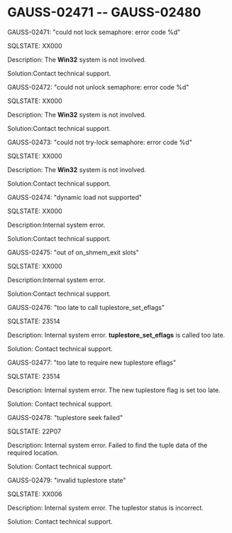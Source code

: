 # GAUSS-02471 -- GAUSS-02480<a name="EN-US_TOPIC_0302073243"></a>

GAUSS-02471: "could not lock semaphore: error code %d"

SQLSTATE: XX000

Description: The  **Win32**  system is not involved.

Solution:Contact technical support.

GAUSS-02472: "could not unlock semaphore: error code %d"

SQLSTATE: XX000

Description: The  **Win32**  system is not involved.

Solution:Contact technical support.

GAUSS-02473: "could not try-lock semaphore: error code %d"

SQLSTATE: XX000

Description: The  **Win32**  system is not involved.

Solution:Contact technical support.

GAUSS-02474: "dynamic load not supported"

SQLSTATE: XX000

Description:Internal system error.

Solution:Contact technical support.

GAUSS-02475: "out of on\_shmem\_exit slots"

SQLSTATE: XX000

Description:Internal system error.

Solution:Contact technical support.

GAUSS-02476: "too late to call tuplestore\_set\_eflags"

SQLSTATE: 23514

Description: Internal system error.  **tuplestore\_set\_eflags**  is called too late.

Solution: Contact technical support.

GAUSS-02477: "too late to require new tuplestore eflags"

SQLSTATE: 23514

Description: Internal system error. The new tuplestore flag is set too late.

Solution: Contact technical support.

GAUSS-02478: "tuplestore seek failed"

SQLSTATE: 22P07

Description: Internal system error. Failed to find the tuple data of the required location.

Solution: Contact technical support.

GAUSS-02479: "invalid tuplestore state"

SQLSTATE: XX006

Description: Internal system error. The tuplestor status is incorrect.

Solution: Contact technical support.

